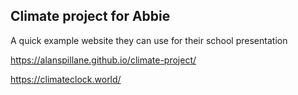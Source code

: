 ## Climate project for Abbie

<p>
  A quick example website they can use for their school presentation 
</p>

https://alanspillane.github.io/climate-project/ <br/>

https://climateclock.world/


